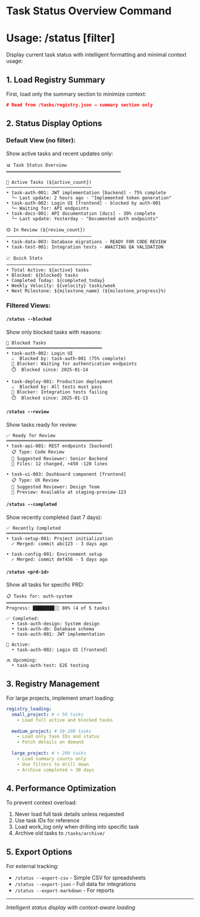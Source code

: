 # Task Status Overview Command  
# Usage: /status [filter]

Display current task status with intelligent formatting and minimal context usage:

## 1. Load Registry Summary

First, load only the summary section to minimize context:
```json
# Read from /tasks/registry.json → summary section only
```

## 2. Status Display Options

### Default View (no filter):
Show active tasks and recent updates only:

```
📊 Task Status Overview
═══════════════════════════════════════════

🔵 Active Tasks (${active_count})
────────────────────────────────
• task-auth-001: JWT implementation [backend] - 75% complete
  └─ Last update: 2 hours ago - "Implemented token generation"
• task-auth-002: Login UI [frontend] - blocked by auth-001  
  └─ Waiting for: API endpoints
• task-docs-001: API documentation [docs] - 30% complete
  └─ Last update: Yesterday - "Documented auth endpoints"

🟡 In Review (${review_count})
────────────────────────────────
• task-data-003: Database migrations - READY FOR CODE REVIEW
• task-test-001: Integration tests - AWAITING QA VALIDATION

📈 Quick Stats
────────────────────────────────
• Total Active: ${active} tasks
• Blocked: ${blocked} tasks  
• Completed Today: ${completed_today}
• Weekly Velocity: ${velocity} tasks/week
• Next Milestone: ${milestone_name} (${milestone_progress}%)
```

### Filtered Views:

#### `/status --blocked`
Show only blocked tasks with reasons:
```
🚧 Blocked Tasks
════════════════════════════════════
• task-auth-002: Login UI
  ⚠️  Blocked by: task-auth-001 (75% complete)
  📝 Blocker: Waiting for authentication endpoints
  ⏱️  Blocked since: 2025-01-14

• task-deploy-001: Production deployment  
  ⚠️  Blocked by: All tests must pass
  📝 Blocker: Integration tests failing
  ⏱️  Blocked since: 2025-01-13
```

#### `/status --review`
Show tasks ready for review:
```
✅ Ready for Review
════════════════════════════════════
• task-api-001: REST endpoints [backend]
  📋 Type: Code Review
  👤 Suggested Reviewer: Senior Backend
  📁 Files: 12 changed, +450 -120 lines
  
• task-ui-003: Dashboard component [frontend]
  📋 Type: UX Review  
  👤 Suggested Reviewer: Design Team
  🎨 Preview: Available at staging-preview-123
```

#### `/status --completed`
Show recently completed (last 7 days):
```
✅ Recently Completed
════════════════════════════════════
• task-setup-001: Project initialization
  ✓ Merged: commit abc123 - 3 days ago
  
• task-config-001: Environment setup
  ✓ Merged: commit def456 - 5 days ago
```

#### `/status <prd-id>`
Show all tasks for specific PRD:
```
📋 Tasks for: auth-system
════════════════════════════════════
Progress: ████████░░ 80% (4 of 5 tasks)

✅ Completed:
  • task-auth-design: System design
  • task-auth-db: Database schema
  • task-auth-001: JWT implementation
  
🔵 Active:
  • task-auth-002: Login UI [frontend]
  
🔜 Upcoming:
  • task-auth-test: E2E testing
```

## 3. Registry Management

For large projects, implement smart loading:

```yaml
registry_loading:
  small_project: # < 50 tasks
    - Load full active and blocked tasks
    
  medium_project: # 50-200 tasks  
    - Load only task IDs and status
    - Fetch details on demand
    
  large_project: # > 200 tasks
    - Load summary counts only
    - Use filters to drill down
    - Archive completed > 30 days
```

## 4. Performance Optimization

To prevent context overload:
1. Never load full task details unless requested
2. Use task IDs for reference
3. Load work_log only when drilling into specific task
4. Archive old tasks to `/tasks/archive/`

## 5. Export Options

For external tracking:
- `/status --export-csv` - Simple CSV for spreadsheets
- `/status --export-json` - Full data for integrations
- `/status --export-markdown` - For reports

---
*Intelligent status display with context-aware loading*
